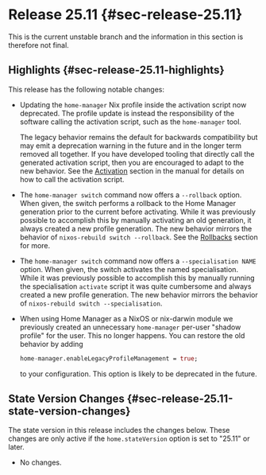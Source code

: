 # Release 25.11 {#sec-release-25.11}

This is the current unstable branch and the information in this
section is therefore not final.

## Highlights {#sec-release-25.11-highlights}

This release has the following notable changes:

- Updating the `home-manager` Nix profile inside the activation script
  now deprecated. The profile update is instead the responsibility of
  the software calling the activation script, such as the
  `home-manager` tool.

  The legacy behavior remains the default for backwards compatibility
  but may emit a deprecation warning in the future and in the longer
  term removed all together. If you have developed tooling that
  directly call the generated activation script, then you are
  encouraged to adapt to the new behavior. See the
  [Activation](#sec-internals-activation) section in the manual for
  details on how to call the activation script.

- The `home-manager switch` command now offers a `--rollback` option.
  When given, the switch performs a rollback to the Home Manager
  generation prior to the current before activating. While it was
  previously possible to accomplish this by manually activating an old
  generation, it always created a new profile generation. The new
  behavior mirrors the behavior of `nixos-rebuild switch --rollback`.
  See the [Rollbacks](#sec-usage-rollbacks) section for more.

- The `home-manager switch` command now offers a
  `--specialisation NAME` option. When given, the switch activates the
  named specialisation. While it was previously possible to accomplish
  this by manually running the specialisation `activate` script it was
  quite cumbersome and always created a new profile generation. The
  new behavior mirrors the behavior of `nixos-rebuild switch
  --specialisation`.

- When using Home Manager as a NixOS or nix-darwin module we
  previously created an unnecessary `home-manager` per-user "shadow
  profile" for the user. This no longer happens. You can restore the
  old behavior by adding

  ``` nix
  home-manager.enableLegacyProfileManagement = true;
  ```

  to your configuration. This option is likely to be deprecated in the
  future.

## State Version Changes {#sec-release-25.11-state-version-changes}

The state version in this release includes the changes below. These
changes are only active if the `home.stateVersion` option is set to
\"25.11\" or later.

- No changes.

